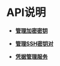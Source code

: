# API说明<a name="dew_02_0010"></a>

-   **[管理加密密钥](管理加密密钥.md)**  

-   **[管理SSH密钥对](管理SSH密钥对.md)**  

-   **[凭据管理服务](凭据管理服务.md)**  

